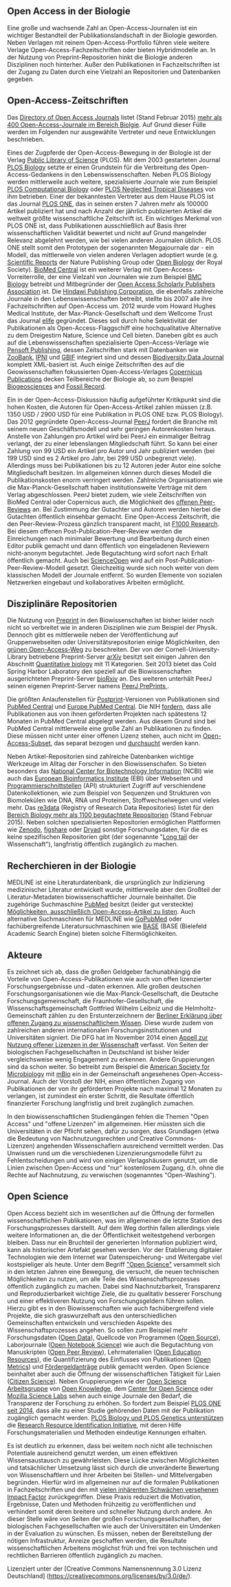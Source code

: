 ## Open Access in der Biologie

<!---
Allgemeine Informationen zur Verbreitung und Akzeptanz von Open
Access im jeweiligen Fach, Hinweise auf Tendenzen etc. 
-->

Eine große und wachsende Zahl an Open-Access-Journalen ist ein
wichtiger Bestandteil der Publikationslandschaft in der Biologie
geworden. Neben Verlagen mit reinem Open-Access-Portfolio führen viele
weitere Verlage Open-Access-Fachzeitschriften oder bieten
Hybridmodelle an. In der Nutzung von Preprint-Repositorien hinkt die
Biologie anderen Disziplinen noch hinterher. Außer den Publikationen in
Fachzeitschriften ist der Zugang zu Daten durch eine Vielzahl an
Repositorien und Datenbanken gegeben.

## Open-Access-Zeitschriften

<!--
Nennung/Vorstellung von Open-Access-Zeitschriften (reine
OA-Zeitschriften, nicht hybride Zeitschriften) im Fach, evtl. plus
weitere Hinweise.
-->

Das [Directory of Open Access Journals](http://www.doaj.org/) listet
(Stand Februar 2015) [mehr als 400 Open-Access-Journale im Bereich
Biolgie](http://doaj.org/search?source={%22query%22:{%22filtered%22:{%22query%22:{%22match_all%22:{}},%22filter%22:{%22bool%22:{%22must%22:%5B{%22term%22:{%22_type%22:%22journal%22}},{%22term%22:{%22index.classification.exact%22:%22Biology%20%28General%29%22}}%5D}}}}}). Auf
Grund dieser Fülle werden im Folgenden nur ausgewählte Vertreter und
neue Entwicklungen beschrieben.

Eines der Zugpferde der Open-Access-Bewegung in der Biologie ist der
Verlag [Public Library of Science](http://www.plos.org/) (PLOS). Mit
dem 2003 gestarteten Journal [PLOS Biology](http://plosbiology.org/)
setzte er einen Grundstein für die Verbreitung des
Open-Access-Gedankens in den Lebenswissenschaften. Neben PLOS Biology
werden mittlerweile auch weitere, spezialisierte Journale wie zum
Beispiel [PLOS Computational Biology](http://ploscompbiol.org/) oder
[PLOS Neglected Tropical Diseases](http://www.plosntds.org/) von ihm
betrieben. Einer der bekanntesten Vertreter aus dem Hause PLOS ist das
Journal [PLOS ONE](http://plosone.org/), das in seinen ersten 7 Jahren
mehr als 100000 Artikel publiziert hat und nach Anzahl der jährlich publizierten Artikel die weltweit größte wissenschaftliche Zeitschrift ist. Ein wichtiges Merkmal von
PLOS ONE ist, dass Publikationen ausschließlich auf Basis ihrer
wissenschaftlichen Validität bewertet und nicht auf Grund
mangelnder Relevanz abgelehnt werden, wie bei vielen anderen Journalen
üblich. PLOS ONE stellt somit den Prototypen der sogenannten
Megajournale dar - ein Modell, das mittlerweile von vielen anderen
Verlagen adoptiert wurde (e.g. [Scientific
Reports](http://www.nature.com/srep) der Nature Publishing Group oder
[Open Biology](http://rsob.royalsocietypublishing.org/) der Royal
Society). [BioMed Central](http://www.biomedcentral.com/) ist ein
weiterer Verlag mit Open-Access-Vorreiterrolle, der eine Vielzahl von
Journalen wie zum Beispiel [BMC
Biology](http://www.biomedcentral.com/bmcbiol) betreibt und
Mitbegründer der [Open Access Scholarly Publishers
Association](http://oaspa.org/) ist. Die [Hindawi Publishing
Corporation](http://www.hindawi.com/), die ebenfalls zahlreiche
Journale in den Lebenswissenschaften betreibt, stellte bis 2007 alle
ihre Fachzeitschriften auf Open-Access um. 2012 wurde vom Howard
Hughes Medical Institute, der Max-Planck-Gesellschaft und dem Wellcome
Trust das Journal [elife](http://elifesciences.org) gegründet. Dieses
soll durch hohe Selektivität der Publikationen als
Open-Access-Flaggschiff eine hochqualitative Alternative zu dem
Dreigestirn Nature, Science und Cell bieten. Daneben gibt es auch auf die 
Lebenswissenschaften spezialisierte Open-Access-Verlage wie 
[Pensoft Publishing](http://www.pensoft.net/), dessen Zeitschriften stark 
mit Datenbanken wie [ZooBank](http://zoobank.org/), [IPNI](http://www.ipni.org/) 
und [GBIF](http://www.gbif.org/) integriert sind und dessen 
[Biodiversity Data Journal](http://biodiversitydatajournal.com/) komplett XML-basiert ist.
Auch einige Zeitschriften des auf die Geowissenschaften fokussierten Open-Access-Verlages
[Copernicus Publications](http://publications.copernicus.org/) decken Teilbereiche der 
Biologie ab, so zum Beispiel [Biogeosciences](http://www.biogeosciences.net/) and 
[Fossil Record](http://www.fossil-record.net/).

Ein in der Open-Access-Diskussion häufig aufgeführter Kritikpunkt sind
die hohen Kosten, die Autoren für Open-Access-Artikel zahlen müssen
(z.B. 1350 USD / 2900 USD für eine Publikation in PLOS ONE bzw. PLOS
Biology). Das 2012 gegründete Open-Access-Journal
[PeerJ](https://peerj.com/) fordert die Branche mit seinem neuen
Geschäftsmodell und sehr geringen Autorenkosten heraus. Anstelle von
Zahlungen pro Artikel wird bei PeerJ ein einmaliger Beitrag verlangt,
der zu einer lebenslangen Mitgliedschaft führt. So kann bei einer
Zahlung von 99 USD ein Artikel pro Autor und Jahr publiziert werden
(bei 199 USD sind es 2 Artikel pro Jahr, bei 299 USD unbegrenzt
viele). Allerdings muss bei Publikationen bis zu 12 Autoren jeder
Autor eine solche Mitgliedschaft besitzen. Im allgemeinen können durch
dieses Modell die Publikationskosten enorm verringert
werden. Zahlreiche Organisationen wie die Max-Planck-Gesellschaft
haben institutionsweite Verträge mit dem Verlag abgeschlossen. PeerJ
bietet zudem, wie viele Zeitschriften von BioMed Central oder Copernicus auch, die Möglichkeit des [offenen
Peer-Reviews](https://de.wikipedia.org/wiki/Offenes_Peer-Review)
an. Bei Zustimmung der Gutachter und Autoren werden hierbei die
Gutachten öffentlich einsehbar gemacht. Eine Open-Access Zeitschrift,
die den Peer-Review-Prozess gänzlich transparent macht, ist [F1000
Research](http://f1000research.com/). Bei diesem offenen
Post-Publication-Peer-Review werden die Einreichungen nach minimaler
Bewertung und Bearbeitung durch einen Editor publik gemacht und dann
öffentlich von eingeladenen Reviewern nicht-anonym begutachtet. Jede
Begutachtung wird sofort nach Erhalt öffentlich gemacht. Auch bei
[ScienceOpen](https://www.scienceopen.com/) wird auf ein
Post-Publication-Peer-Review-Modell gesetzt. Gleichzeitig wurde sich
noch weiter von dem klassischen Modell der Journale entfernt. So
wurden Elemente von sozialen Netzwerken eingebaut und kollaboratives
Arbeiten ermöglicht.

## Disziplinäre Repositorien 
<!--
Hinweise auf Fachrepositorien (auch international) oder sonstige
Repositorien (z.B. institutionelle Repositorien, die für das Fach
einschlägig sind), die wichtig im jeweiligen Fach sind.
-->

Die Nutzung von [Preprint](https://de.wikipedia.org/wiki/Preprint) in
den Biowissenschaften ist bisher leider noch nicht so verbreitet wie
in anderen Disziplinen wie zum Beispiel der Physik. Dennoch gibt es
mittlerweile neben der Veröffentlichung auf Gruppenwebseiten oder
Universitätsrepositorien einige Möglichkeiten, den [grünen
Open-Access-Weg](https://de.wikipedia.org/wiki/Open_Access#Gr.C3.BCner_Weg)
zu beschreiten. Der von der Cornell-University-Library betriebene
Preprint-Server [arXiv](http://arxiv.org) besitzt seit einigen Jahren
den Abschnitt [Quantitative biology](http://arxiv.org/archive/q-bio)
mit 11 Kategorien. Seit 2013 bietet das Cold Spring Harbor Laboratory
den speziell auf die Biowissenschaften ausgerichteten Preprint-Server
[bioRxiv](http://biorxiv.org) an. Des weiteren unterhält PeerJ seinen
eigenen Preprint-Server namens [PeerJ PrePrints
](https://peerj.com/preprints/).

Die größten Anlaufenstellen für
[Postprint](https://de.wikipedia.org/wiki/Postprint)-Versionen von
Publikationen sind [PubMed Central](http://www.ncbi.nlm.nih.gov/pmc/)
und [Europe PubMed Central](http://europepmc.org/). Die NIH
[fordern](http://publicaccess.nih.gov/policy.htm), dass alle
Publikationen aus von ihnen geförderten Projekten nach spätestens 12
Monaten in PubMed Central abgelegt werden. Aus diesem Grund sind bei
PubMed Central mittlerweile eine große Zahl an Publikationen zu
finden. Diese müssen nicht unter einer offenen Lizenz stehen, auch nicht im
[Open-Access-Subset](http://www.ncbi.nlm.nih.gov/pmc/tools/openftlist/),
das separat bezogen und [durchsucht](http://www.ncbi.nlm.nih.gov/pmc/?term=open+access%5Bfilter%5D) werden kann.

Neben Artikel-Repositorien sind zahlreiche Datenbanken wichtige
Werkzeuge im Alltag der Forscher in den Biowissenschafen. So bieten
besonders das [National Center for Biotechnology Information](http://www.ncbi.nlm.nih.gov/) (NCBI) wie auch das [European Bioinformatics Institute](https://www.ebi.ac.uk/) (EBI) über Webseiten
und
[Programmierschnittstellen](https://de.wikipedia.org/wiki/Programmierschnittstelle)
(API) strukturiert Zugriff auf verschiendene Datenkollektionen, wie
zum Beispiel von Sequenzen und Strukturen von Biomolekülen wie DNA,
RNA und Proteinen, Stoffwechselwegen und vieles mehr. Das
[re3data](http://www.re3data.org/) (Registry of Research Data
Repositories) listet für den [Bereich Biology mehr als 1100
begutachtete
Repositorien](http://service.re3data.org/search/results/filter?term=&d=25&filter_subjects_active%5Bbiology%5D=Biology)
(Stand Februar 2015). Neben solchen spezialisierten Repositorien
ermöglichen Plattformen wie [Zenodo](https://zenodo.org/),
[figshare](http://figshare.com) oder [Dryad](http://datadryad.org)
sonstige Forschungsdaten, für die es keine spezifischen Repositorien
gibt (der sogenannte "[Long
tail](https://de.wikipedia.org/wiki/The_Long_Tail) der Wissenschaft"),
langfristig öffentlich zugänglich zu machen.

## Recherchieren in der Biologie

<!--  
Wie kann man OA-Content im Fach recherchieren? Was sind frei
zugängliche Datenbanken, und wie findet man OA-Content in den
einschlägigen Datenbanken und Suchmaschinen? (Welche
Suchmaschinen/Datenbanken lassen sich nach Open Access filtern?  
-->

MEDLINE ist eine Literaturdatenbank, die ursprünglich zur Indizierung
medizinischer Literatur entwickelt wurde, mittlerweile aber den
Großteil der Literatur-Metadaten biowissenschaftlicher Journale
beinhaltet. Die zugehörige Suchmaschine
[PubMed](http://www.ncbi.nlm.nih.gov/pubmed) besitzt (leider gut
versteckte) [Möglichkeiten, ausschließlich Open-Access-Artikel zu
listen](http://www.ncbi.nlm.nih.gov/pubmed?term=pubmed%20pmc%20open%20access%20%5Bfilter%5D).
Auch alternative Suchmaschinen für MEDLINE wie
[GoPubMed](http://www.gopubmed.org) oder fachübergreifende
Literatursuchmaschinen wie [BASE](http://www.base-search.net/) (BASE
(Bielefeld Academic Search Engine) bieten solche Filtermöglichkeiten.

## Akteure

<!-- Wer sind wichtige Open-Access-Akteure im Fach? Wer treibt
Entwicklungen voran oder behindert sie? Wie verhalten sich Akteure,
z.B. Verlage, Förderer, Fachgesellschaft(en)? Wer sind diejenigen, die
OA voran treiben im Fach?-->

Es zeichnet sich ab, dass die großen Geldgeber fachunabhängig
die Vorteile von Open-Access-Publikationen wie auch von offen
lizenzierter Forschungsergebnisse und -daten erkennen. Alle großen
deutschen Forschungsorganisationen wie die Max-Planck-Gesellschaft,
die Deutsche Forschungsgemeinschaft, die Fraunhofer-Gesellschaft, die
Wissenschaftsgemeinschaft Gottfried Wilhelm Leibniz und die
Helmholtz-Gemeinschaft zählen zu den Erstunterzeichnern der [Berliner
Erklärung über offenen Zugang zu wissenschaftlichem
Wissen](http://openaccess.mpg.de/Berlin-Declaration). Diese wurde
zudem von zahlreichen anderen internationalen Forschungsinstitutionen
und Universitäten signiert. Die DFG hat im November 2014 einen [Appell
zur Nutzung offener Lizenzen in der
Wissenschaft](http://www.dfg.de/foerderung/info_wissenschaft/info_wissenschaft_14_68/)
verfasst. Von Seiten der biologischen Fachgesellschaften in
Deutschland ist bisher leider vergleichsweise wenig Engagement zu
erkennen. Andere Gruppierungen sind da schon weiter. So betreibt zum
Beispiel die [American Society for Microbiology](http://www.asm.org/)
mit [mBio](http://mbio.asm.org/) ein in der Gemeinschaft angesehenes
Open-Access-Journal. Auch der Vorstoß der NIH, einen öffentlichen
Zugang von Publikationen der von ihr geförderten Projekte nach
maximal 12 Monaten zu verlangen, ist zumindest ein erster Schritt, die
Resultate öffentlich finanzierter Forschung langfristig und breit
zugänglich zumachen.

In den biowissenschaftlichen Studiengängen fehlen die Themen "Open
Access" und "offene Lizenzen" im allgemeinen. Hier müssten sich die
Universitäten in der Pflicht sehen, dafür zu sorgen, dass Grundlagen
(etwa die Bedeutung von Nachnutzungsrechten und Creative
Commons-Lizenzen) angehenden Wissenschaflern ausreichend vermittelt
werden. Das Unwissen rund um die verschiedenen Lizenzierungsmodelle führt
zu Fehlentscheidungen und wird von einigen Verlagshäusern genutzt, um
die Linien zwischen Open-Access und "nur" kostenlosem Zugang, d.h. ohne
die Rechte auf Nachnutzung, zu verwischen (sogenanntes "Open-Washing").

## Open Science

<!-- Welche verwandten/ähnlichen/begleitenden
Open-Science-Entwicklungen gibt es? Wie ist der Stand, was sind
interessante Projekte in den Bereichen: Open Data, Open Source, Open
Science? -->

Open Access bezieht sich im wesentlichen auf die Öffnung der formellen wissenschaftlichen Publikationen,
was im allgemeinen die letzte Station des Forschungsprozesses
darstellt. Auf dem Weg dorthin fallen allerdings viele weitere
Informationen an, die der Öffentlichkeit weitestgehend verborgen
bleiben.  Dass nur ein Bruchteil der generierten Information
publiziert wird, kann als historischer Artefakt gesehen werden. Vor der
Etablierung digitaler Technologien wie dem Internet war
Datenspeicherung- und Weitergabe viel kostspieliger als heute. Unter
dem Begriff ["Open
Science"](https://de.wikipedia.org/wiki/Offene_Wissenschaft)
versammelt sich in den letzten Jahren eine Bewegung, die versucht, die
neuen technischen Möglichkeiten zu nutzen, um alle Teile des
Wissenschaftsprozesses öffentlich zugänglich zu machen. Dabei sind
Nachnutzbarkeit, Transparenz und Reproduzierbarkeit wichtige Ziele,
die zu qualitativ besserer Forschung und einer effektiveren Nutzung
von Forschungsgeldern führen sollen. Hierzu gibt es in den
Biowissenschaften wie auch fachübergreifend viele Projekte, die sich
graswurzelhaft aus den unterschiedlichen Gemeinschaften entwickeln und
verschieden Aspekte des Wissenschaftsprozesses angehen. So sollen zum
Beispiel mehr Forschungsdaten ([Open
Data](https://de.wikipedia.org/wiki/Open_Data)), Quellcode von
Programmen ([Open Source](https://de.wikipgedia.org/wiki/Open_Source)),
Laborjournale ([Open Notebook
Science](https://en.wikipedia.org/wiki/Open_notebook_science)) wie
auch die Begutachtung von Manuskripten ([Open Peer
Review](https://de.wikipedia.org/wiki/Offenes_Peer-Review)),
Lehrmaterialien ([Open Education
Resources](https://de.wikipedia.org/wiki/Open_Educational_Resources)),
die Quantifizierung des Einflusses von Publikationen ([Open
Metrics](http://irights.info/artikel/open-metrics-jenseits-des-zitatkartells/10447))
und
[Fördergeldanträge](http://dx.doi.org/10.1371/journal.pbio.1002027)
publik gemacht werden. Open Science beinhaltet aber auch die Öffnung
der wissenschaftlichen Tätigkeit für Laien ([Citizen
Science](https://de.wikipedia.org/wiki/Citizen_Science)). Neben
Gruppierungen wie der [Open Science
Arbeitsgruppe](https://science.okfn.org/) von [Open
Knowledge](https://okfn.org), dem [Center for Open
Science](http://centerforopenscience.org/) oder [Mozilla Science
Labs](http://www.mozillascience.org/) sehen auch einige Journale den
Bedarf, die Transparenz der Forschung zu erhöhen. So fordert zum
Beispiel [PLOS ONE seit
2014](http://www.plosone.org/static/policies#sharing), dass alle zu
einer Studie gehörenden Daten mit der Publikation zugänglich gemacht
werden. [PLOS Biology und PLOS Genetics
unterstützen](http://blogs.plos.org/biologue/2015/01/29/introducing-research-resource-identification-initiative-plos-biology-plos-genetics/)
die [Research Resource Identification
Initiative](http://scicrunch.com/resources), mit deren Hilfe
Forschungsmaterialien und Methoden eindeutige Kennungen erhalten.  

Es ist deutlich zu erkennen, dass bei weitem noch nicht alle
technischen Potentiale ausreichend genutzt werden, um einen effektiven
Wissensaustausch zu gewährleisten. Diese Lücke zwischen Möglichkeiten
und tatsächlicher Umsetzung lässt sich durch die unveränderte
Bewertung von Wissenschaftlern und ihrer Arbeiten bei Stellen- und
Mittelvergaben begründen. Hierfür wird im allgemeinen nur auf die
formalen Publikationen in Fachzeitschriften und den mit [vielen inhärenten
Schwächen versehenen Impact
Factor](https://de.wikipedia.org/wiki/Impact_Factor#Kritik)
zurückgegriffen. Diese Praxis reduziert die Motivation, Ergebnisse, Daten und Methoden
frühzeitig zu veröffentlichen und verhindert somit deren breitere und
schneller Nutzung durch andere. An dieser Stelle wäre von
Seiten der großen Forschungsgesellschaften, der biologischen
Fachgesellschaften wie auch der Universitäten ein Umdenken in der
Evaluation zu wünschen. Es müssen, neben der Bereitstellung der
nötigen Infrastruktur, Anreize geschaffen werden, die Resultate
wissenschaftlichen Arbeitens möglichst früh und frei von technischen
und rechtlichen Barrieren öffentlich zugänglich zu machen.

<!---
## (Ggf.) Literatur
-->
  
<!-- Falls Literatur verwendet worden ist (bitte sparsam verwenden),
kann sie hier aufgeführt werden. Links auf Projekte etc., die im Text
erwähnt werden, bitte direkt im Text anbringen, nicht separat
aufführen. -->

Lizenziert unter der [Creative Commons Namensnennung 3.0 Lizenz Deutschland] (https://creativecommons.org/licenses/by/3.0/de/).
